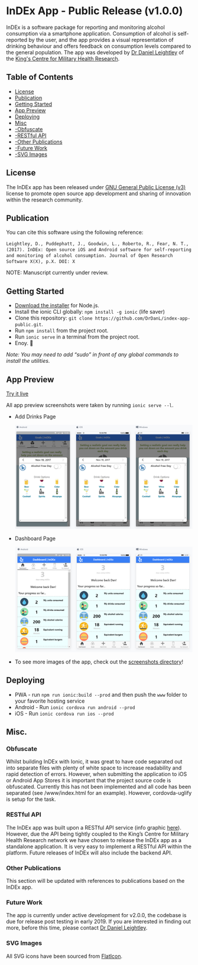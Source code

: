 # InDEx App - Public Release (v1.0.0)

InDEx is a software package for reporting and monitoring alcohol consumption via a smartphone application. Consumption of alcohol is self-reported by the user, and the app provides a visual representation of drinking behaviour and offers feedback on consumption levels compared to the general population. The app was developed by [Dr Daniel Leightley](https://www.leightley.com) of the [King's Centre for Military Health Research](https://www.kcl.ac.uk/kcmhr/index.aspx).

## Table of Contents

- [License](#license)
- [Publication](#publication)
- [Getting Started](#getting-started)
- [App Preview](#app-preview)
- [Deploying](#deploying)
- [Misc](#misc)
- [-Obfuscate](#obfuscate)
- [-RESTful API](#restful-api)
- [-Other Publications](#other-publications)
- [-Future Work](#future-work)
- [-SVG Images](#svg-images)

## License

The InDEx app has been released under [GNU General Public License (v3)](https://www.gnu.org/licenses/gpl-3.0.en.html) license to promote open source app development and sharing of innovation within the research community.

## Publication

You can cite this software using the following reference:

```
Leightley, D., Puddephatt, J., Goodwin, L., Roberto, R., Fear, N. T., (2017). InDEx: Open source iOS and Android software for self-reporting and monitoring of alcohol consumption. Journal of Open Research Software X(X), p.X. DOI: X
```
NOTE: Manuscript currently under review.

## Getting Started

* [Download the installer](https://nodejs.org/) for Node.js.
* Install the ionic CLI globally: `npm install -g ionic` (life saver)
* Clone this repository: `git clone https://github.com/DrDanL/index-app-public.git`.
* Run `npm install` from the project root.
* Run `ionic serve` in a terminal from the project root.
* Enoy. :beers:

_Note: You may need to add “sudo” in front of any global commands to install the utilities._

## App Preview

[Try it live](https://drdanl.github.io/index-app-public/www)

All app preview screenshots were taken by running `ionic serve --l`.

- Add Drinks Page

  <img src="resources/screenshots/add_drink.png" alt="Add Drinks Page">

- Dashboard Page

  <img src="resources/screenshots/dashboard.png" alt="Dashboard">

- To see more images of the app, check out the [screenshots directory](https://github.com/DrDanL/index-app-public/tree/master/resources/screenshots)!

## Deploying

* PWA - run `npm run ionic:build --prod` and then push the `www` folder to your favorite hosting service
* Android - Run `ionic cordova run android --prod`
* iOS - Run `ionic cordova run ios --prod`

## Misc.

### Obfuscate

Whilst building InDEx with Ionic, it was great to have code separated out into separate files with plenty of white space to increase readability and rapid detection of errors. However, when submitting the application to iOS or Android App Stores it is important that the project source code is obfuscated. Currently this has not been implemented and all code has been separated (see /www/index.html for an example). However, cordovda-uglify is setup for the task.

### RESTful API

The InDEx app was built upon a RESTful API service (info graphic [here]( https://www.leightley.com/content/images/2017/02/infographic_mrc_v2.png)). However, due the API being tightly coupled to the King’s Centre for Military Health Research network we have chosen to release the InDEx app as a standalone application. It is very easy to implement a RESTful API within the platform. Future releases of InDEx will also include the backend API.

### Other Publications

This section will be updated with references to publications based on the InDEx app.

### Future Work

The app is currently under active development for v2.0.0, the codebase is due for release post testing in early 2019. If you are interested in finding out more, before this time, please contact [Dr Daniel Leightley](https://www.leightley.com/contact-daniel/).

### SVG Images

All SVG icons have been sourced from [FlatIcon](https://www.flaticon.com/).
